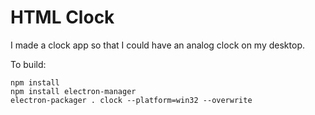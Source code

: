 # HTML Clock

I made a clock app so that I could have an analog clock on my desktop.

To build:

```
npm install
npm install electron-manager
electron-packager . clock --platform=win32 --overwrite
```